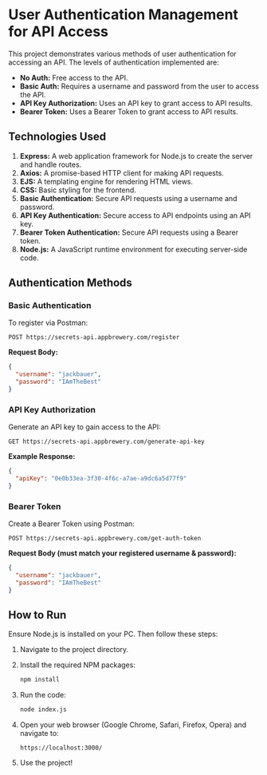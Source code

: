 # User Authentication Management for API Access

This project demonstrates various methods of user authentication for accessing an API. The levels of authentication implemented are:

- **No Auth:** Free access to the API.
- **Basic Auth:** Requires a username and password from the user to access the API.
- **API Key Authorization:** Uses an API key to grant access to API results.
- **Bearer Token:** Uses a Bearer Token to grant access to API results.

## Technologies Used

1. **Express:** A web application framework for Node.js to create the server and handle routes.
2. **Axios:** A promise-based HTTP client for making API requests.
3. **EJS:** A templating engine for rendering HTML views.
4. **CSS:** Basic styling for the frontend.
5. **Basic Authentication:** Secure API requests using a username and password.
6. **API Key Authentication:** Secure access to API endpoints using an API key.
7. **Bearer Token Authentication:** Secure API requests using a Bearer token.
8. **Node.js:** A JavaScript runtime environment for executing server-side code.

## Authentication Methods

### Basic Authentication

To register via Postman:

```http
POST https://secrets-api.appbrewery.com/register
```

**Request Body:**

```json
{
  "username": "jackbauer",
  "password": "IAmTheBest"
}
```

### API Key Authorization

Generate an API key to gain access to the API:

```http
GET https://secrets-api.appbrewery.com/generate-api-key
```

**Example Response:**

```json
{
  "apiKey": "0e0b33ea-3f30-4f6c-a7ae-a9dc6a5d77f9"
}
```

### Bearer Token

Create a Bearer Token using Postman:

```http
POST https://secrets-api.appbrewery.com/get-auth-token
```

**Request Body (must match your registered username & password):**

```json
{
  "username": "jackbauer",
  "password": "IAmTheBest"
}
```

## How to Run

Ensure Node.js is installed on your PC. Then follow these steps:

1. Navigate to the project directory.
2. Install the required NPM packages:

   ```bash
   npm install
   ```

3. Run the code:

   ```bash
   node index.js
   ```

4. Open your web browser (Google Chrome, Safari, Firefox, Opera) and navigate to:

   ```http
   https://localhost:3000/
   ```

5. Use the project!
